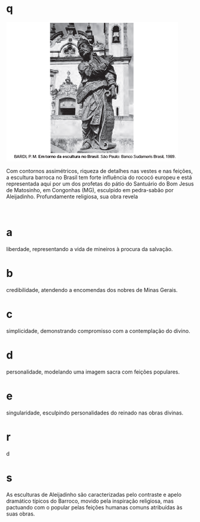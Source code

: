 # q
![](cc75e819-471b-d14d-2c7c-7fc0fea2ebad.png)

Com contornos assimétricos, riqueza de detalhes nas vestes e nas feições, a escultura barroca no Brasil tem forte influência do rococó europeu e está representada aqui por um dos profetas do pátio do Santuário do Bom Jesus de Matosinho, em Congonhas (MG), esculpido em pedra-sabão por Aleijadinho. Profundamente religiosa, sua obra revela

 

# a
liberdade, representando a vida de mineiros à procura da salvação.

# b
credibilidade, atendendo a encomendas dos nobres de Minas Gerais.

# c
simplicidade, demonstrando compromisso com a contemplação do divino.

# d
personalidade, modelando uma imagem sacra com feições populares.

# e
singularidade, esculpindo personalidades do reinado nas obras divinas.

# r
d

# s
As esculturas de Aleijadinho são caracterizadas pelo contraste e apelo dramático típicos do Barroco, movido pela inspiração religiosa, mas pactuando com o popular pelas feições humanas comuns atribuídas às suas obras.
